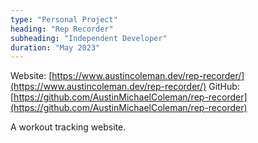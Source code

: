 ```yaml
---
type: "Personal Project"
heading: "Rep Recorder"
subheading: "Independent Developer"
duration: "May 2023"
---
```


Website: [https://www.austincoleman.dev/rep-recorder/](https://www.austincoleman.dev/rep-recorder/)
GitHub: [https://github.com/AustinMichaelColeman/rep-recorder](https://github.com/AustinMichaelColeman/rep-recorder)

A workout tracking website.